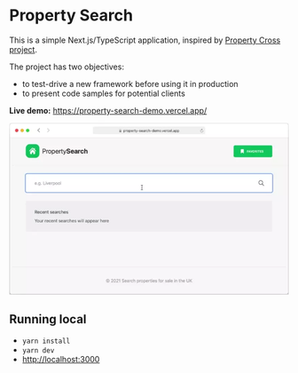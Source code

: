 # Property Search

This is a simple Next.js/TypeScript application, inspired by [Property Cross project](http://propertycross.com/).

The project has two objectives:
* to test-drive a new framework before using it in production
* to present code samples for potential clients

**Live demo:** https://property-search-demo.vercel.app/

![PropertySearch Demo](/docs/demo.webp)

## Running local

- `yarn install`
- `yarn dev`
- [http://localhost:3000](http://localhost:3000)